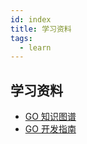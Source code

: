 ```yaml
---
id: index
title: 学习资料
tags:
  - learn
---
```


## 学习资料

<!-- - [《深入解析 Go》]()
- [《Go 实战开发》]()
- [《Go 入门指南》]()
- [《Go 语言标准库》]()
- [《Go语言博客实践》]()
- [《Go语言学习笔记》]()
- [《Effective Go》]()
- [《The Way to Go》]()
- [《Learning Go》]()
- [《GoWeb编程》](/blog/static/doc/go/GoWeb编程.pdf)
- [《Go语言实战》](/blog/static/doc/go/Go语言实战.pdf)
- [《Go并发编程实战第2版》](/blog/static/doc/go/Go并发编程实战第2版.pdf)
- [《Go语言程序设计》](/blog/static/doc/go/Go语言程序设计.pdf)
- [《Go语言圣经》](/blog/static/doc/go/Go语言圣经.pdf)
- [《Go语言编程》](/blog/static/doc/go/Go语言编程.pdf) -->

- [GO 知识图谱](./golang.png)
- [GO 开发指南](./golangdev.jpg)
